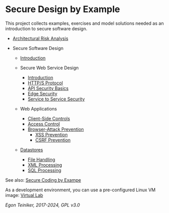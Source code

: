 # Secure Design by Example

This project collects examples, exercises and model solutions needed as an introduction to 
secure software design.

* [Architectural Risk Analysis](risk-analysis)
  
* Secure Software Design
  * [Introduction](secure-design/introduction)
  * Secure Web Service Design 
    * [Introduction](secure-design/web-services/introduction/)
    * [HTTP/S Protocol](secure-design/web-services/https-protocol/)
    * [API Security Basics](secure-design/web-services/api-security-basics/)
    * [Edge Security](secure-design/web-services/edge-security/)
    * [Service to Service Security](secure-design/web-services/service-to-service/)

  * Web Applications
    * [Client-Side Controls](secure-design/client-side-controls)
    * [Access Control](secure-design/access-control)
    * [Browser-Attack Prevention](secure-design/browser-attack-prevention)
      * [XSS Prevention](secure-design/xss-prevention)
      * [CSRF Prevention](secure-design/csrf-prevention)

  * [Datastores](secure-design/datastores)
    * [File Handling](secure-design/datastores/filesystem/)
    * [XML Processing](secure-design/datastores/xml/)
    * [SQL Processing](secure-design/datastores/sql/)


See also: 
[Secure Coding by Exampe](https://github.com/teiniker/teiniker-lectures-securecoding) 

As a development environment, you can use a pre-configured Linux VM image:
[Virtual Lab](https://drive.google.com/drive/folders/1AzsF4Mvh1HJ8k6OW5W5hQ5CF0HdqA51l)

*Egon Teiniker, 2017-2024, GPL v3.0*
